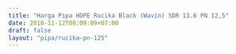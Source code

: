 ```yaml
---
title: "Harga Pipa HDPE Rucika Black (Wavin) SDR 13.6 PN 12,5"
date: 2018-11-12T08:09:09+07:00
draft: false
layout: "pipa/rucika-pn-125"
---
```


